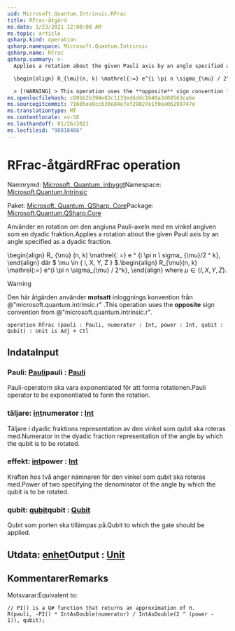 ```yaml
---
uid: Microsoft.Quantum.Intrinsic.RFrac
title: RFrac-åtgärd
ms.date: 1/23/2021 12:00:00 AM
ms.topic: article
qsharp.kind: operation
qsharp.namespace: Microsoft.Quantum.Intrinsic
qsharp.name: RFrac
qsharp.summary: >-
  Applies a rotation about the given Pauli axis by an angle specified as a dyadic fraction.

  \begin{align} R_{\mu}(n, k) \mathrel{:=} e^{i \pi n \sigma_{\mu} / 2^k}, \end{align} where $\mu \in \{I, X, Y, Z\}$.

  > [!WARNING] > This operation uses the **opposite** sign convention from > @"microsoft.quantum.intrinsic.r".
ms.openlocfilehash: c80bb2b394e83c1133ed6ddc1640a3d88563ca6e
ms.sourcegitcommit: 71605ea9cc630e84e7ef29027e1f0ea06299747e
ms.translationtype: MT
ms.contentlocale: sv-SE
ms.lasthandoff: 01/26/2021
ms.locfileid: "98818486"
---
```

# <a name="rfrac-operation"></a><span data-ttu-id="b7290-102">RFrac-åtgärd</span><span class="sxs-lookup"><span data-stu-id="b7290-102">RFrac operation</span></span>

<span data-ttu-id="b7290-103">Namnrymd: [Microsoft. Quantum. inbyggt](xref:Microsoft.Quantum.Intrinsic)</span><span class="sxs-lookup"><span data-stu-id="b7290-103">Namespace: [Microsoft.Quantum.Intrinsic](xref:Microsoft.Quantum.Intrinsic)</span></span>

<span data-ttu-id="b7290-104">Paket: [Microsoft. Quantum. QSharp. Core](https://nuget.org/packages/Microsoft.Quantum.QSharp.Core)</span><span class="sxs-lookup"><span data-stu-id="b7290-104">Package: [Microsoft.Quantum.QSharp.Core](https://nuget.org/packages/Microsoft.Quantum.QSharp.Core)</span></span>


<span data-ttu-id="b7290-105">Använder en rotation om den angivna Pauli-axeln med en vinkel angiven som en dyadic fraktion.</span><span class="sxs-lookup"><span data-stu-id="b7290-105">Applies a rotation about the given Pauli axis by an angle specified as a dyadic fraction.</span></span>

<span data-ttu-id="b7290-106">\begin{align} R_ {\mu} (n, k) \mathrel{: =} e ^ {i \pi n \ sigma_ {\mu}/2 ^ k}, \end{align} där $ \mu \in \{ i, X, Y, Z \} $.</span><span class="sxs-lookup"><span data-stu-id="b7290-106">\begin{align} R_{\mu}(n, k) \mathrel{:=} e^{i \pi n \sigma_{\mu} / 2^k}, \end{align} where $\mu \in \{I, X, Y, Z\}$.</span></span>

> [!WARNING]
> <span data-ttu-id="b7290-107">Den här åtgärden använder **motsatt** inloggnings konvention från @"microsoft.quantum.intrinsic.r" .</span><span class="sxs-lookup"><span data-stu-id="b7290-107">This operation uses the **opposite** sign convention from @"microsoft.quantum.intrinsic.r".</span></span>

```qsharp
operation RFrac (pauli : Pauli, numerator : Int, power : Int, qubit : Qubit) : Unit is Adj + Ctl
```


## <a name="input"></a><span data-ttu-id="b7290-108">Indata</span><span class="sxs-lookup"><span data-stu-id="b7290-108">Input</span></span>

### <a name="pauli--pauli"></a><span data-ttu-id="b7290-109">Pauli: [Pauli](xref:microsoft.quantum.lang-ref.pauli)</span><span class="sxs-lookup"><span data-stu-id="b7290-109">pauli : [Pauli](xref:microsoft.quantum.lang-ref.pauli)</span></span>

<span data-ttu-id="b7290-110">Pauli-operatorn ska vara exponentiated för att forma rotationen.</span><span class="sxs-lookup"><span data-stu-id="b7290-110">Pauli operator to be exponentiated to form the rotation.</span></span>


### <a name="numerator--int"></a><span data-ttu-id="b7290-111">täljare: [int](xref:microsoft.quantum.lang-ref.int)</span><span class="sxs-lookup"><span data-stu-id="b7290-111">numerator : [Int](xref:microsoft.quantum.lang-ref.int)</span></span>

<span data-ttu-id="b7290-112">Täljare i dyadic fraktions representation av den vinkel som qubit ska roteras med.</span><span class="sxs-lookup"><span data-stu-id="b7290-112">Numerator in the dyadic fraction representation of the angle by which the qubit is to be rotated.</span></span>


### <a name="power--int"></a><span data-ttu-id="b7290-113">effekt: [int](xref:microsoft.quantum.lang-ref.int)</span><span class="sxs-lookup"><span data-stu-id="b7290-113">power : [Int](xref:microsoft.quantum.lang-ref.int)</span></span>

<span data-ttu-id="b7290-114">Kraften hos två anger nämnaren för den vinkel som qubit ska roteras med.</span><span class="sxs-lookup"><span data-stu-id="b7290-114">Power of two specifying the denominator of the angle by which the qubit is to be rotated.</span></span>


### <a name="qubit--qubit"></a><span data-ttu-id="b7290-115">qubit: [qubit](xref:microsoft.quantum.lang-ref.qubit)</span><span class="sxs-lookup"><span data-stu-id="b7290-115">qubit : [Qubit](xref:microsoft.quantum.lang-ref.qubit)</span></span>

<span data-ttu-id="b7290-116">Qubit som porten ska tillämpas på.</span><span class="sxs-lookup"><span data-stu-id="b7290-116">Qubit to which the gate should be applied.</span></span>



## <a name="output--unit"></a><span data-ttu-id="b7290-117">Utdata: [enhet](xref:microsoft.quantum.lang-ref.unit)</span><span class="sxs-lookup"><span data-stu-id="b7290-117">Output : [Unit](xref:microsoft.quantum.lang-ref.unit)</span></span>



## <a name="remarks"></a><span data-ttu-id="b7290-118">Kommentarer</span><span class="sxs-lookup"><span data-stu-id="b7290-118">Remarks</span></span>

<span data-ttu-id="b7290-119">Motsvarar:</span><span class="sxs-lookup"><span data-stu-id="b7290-119">Equivalent to:</span></span>

```qsharp
// PI() is a Q# function that returns an approximation of π.
R(pauli, -PI() * IntAsDouble(numerator) / IntAsDouble(2 ^ (power - 1)), qubit);
```